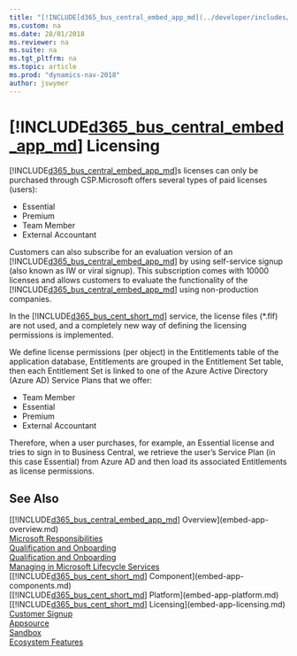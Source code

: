 ```yaml
---
title: "[!INCLUDE[d365_bus_central_embed_app_md](../developer/includes/d365_bus_central_embed_app_md.md)] Licensing"
ms.custom: na
ms.date: 28/01/2018
ms.reviewer: na
ms.suite: na
ms.tgt_pltfrm: na
ms.topic: article
ms.prod: "dynamics-nav-2018"
author: jswymer
---
```

# [!INCLUDE[d365_bus_central_embed_app_md](../developer/includes/d365_bus_central_embed_app_md.md)] Licensing 
[!INCLUDE[d365_bus_central_embed_app_md](../developer/includes/d365_bus_central_embed_app_md.md)]s licenses can only be purchased through CSP.Microsoft offers several types of paid licenses (users): 
-   Essential 
-   Premium 
-   Team Member 
-   External Accountant  
 
Customers can also subscribe for an evaluation version of an [!INCLUDE[d365_bus_central_embed_app_md](../developer/includes/d365_bus_central_embed_app_md.md)] by using self-service signup (also known as IW or viral signup). This subscription comes with 10000 licenses and allows customers to evaluate the functionality of the [!INCLUDE[d365_bus_central_embed_app_md](../developer/includes/d365_bus_central_embed_app_md.md)] using non-production companies.  
 
In the [!INCLUDE[d365_bus_cent_short_md](includes/d365_bus_cent_short_md.md)] service, the license files (*.flf) are not used, and a completely new way of defining the licensing permissions is implemented. 
 
We define license permissions (per object) in the Entitlements table of the application database, Entitlements are grouped in the Entitlement Set table, then each Entitlement Set is linked to one of the Azure Active Directory (Azure AD) Service Plans that we offer: 
-   Team Member 
-   Essential 
-   Premium 
-   External Accountant 
 
Therefore, when a user purchases, for example, an Essential license and tries to sign in to Business Central, we retrieve the user’s Service Plan (in this case Essential) from Azure AD and then load its associated Entitlements as license permissions. 

 
## See Also  
[[!INCLUDE[d365_bus_central_embed_app_md](../developer/includes/d365_bus_central_embed_app_md.md)] Overview](embed-app-overview.md)   
[Microsoft Responsibilities](embed-app-microsoft-responsibilities.md)   
[Qualification and Onboarding](embed-app-qualifications-onboarding.md)  
[Qualification and Onboarding](embed-app-qualifications-onboarding.md)  
[Managing in Microsoft Lifecycle Services](embed-app-lifecycle-services.md)  
[[!INCLUDE[d365_bus_cent_short_md](includes/d365_bus_cent_short_md.md)] Component](embed-app-components.md)   
[[!INCLUDE[d365_bus_cent_short_md](includes/d365_bus_cent_short_md.md)] Platform](embed-app-platform.md)  
[[!INCLUDE[d365_bus_cent_short_md](includes/d365_bus_cent_short_md.md)] Licensing](embed-app-licensing.md)  
[Customer Signup](embed-app-customer-signup.md)  
[Appsource](embed-app-appsource.md)  
[Sandbox](embed-app-sandbox.md)  
[Ecosystem Features](embed-app-ecosystem.md)  
